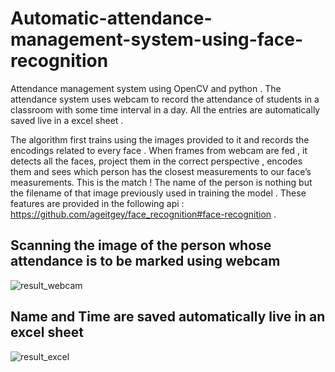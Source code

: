 
# Automatic-attendance-management-system-using-face-recognition
Attendance management system using OpenCV and python . The attendance system uses webcam to record the attendance of students in a classroom with some time interval in a day.  All the entries are automatically saved live in a excel sheet .

The algorithm first trains using the images provided to it and records the encodings related to every face . When frames from webcam are fed , it detects all the faces, project them in the correct perspective , encodes them and sees which person has the closest measurements to our face’s measurements. This is the match ! The name of the person is nothing but the filename of that image previously used in training the model . These features are provided in the following api : https://github.com/ageitgey/face_recognition#face-recognition .

## Scanning the image of the person whose attendance is to be marked using webcam

![result_webcam](https://user-images.githubusercontent.com/63535003/118929976-cfd97280-b962-11eb-9f60-42c44a0f33b7.png)

## Name and Time are saved automatically live in an excel sheet

![result_excel](https://user-images.githubusercontent.com/63535003/118928029-4b85f000-b960-11eb-8760-6bb93336f053.png)
